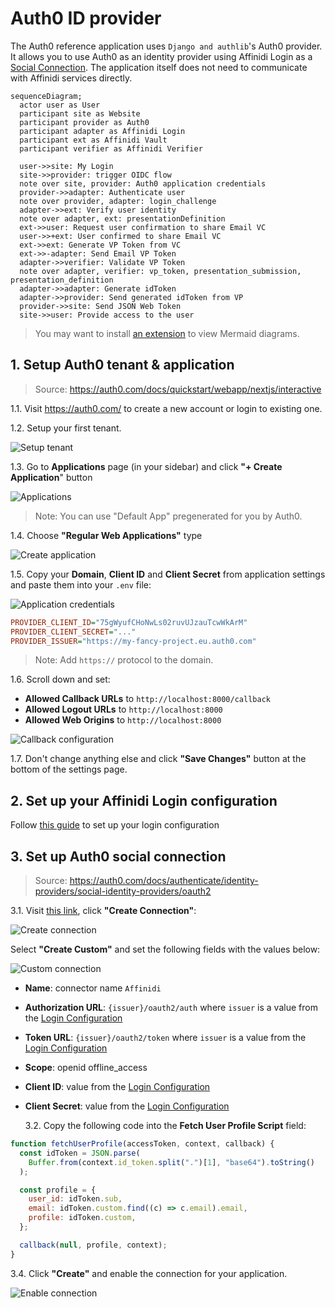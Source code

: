 # Auth0 ID provider

The Auth0 reference application uses `Django and authlib`'s Auth0 provider. It allows you to use Auth0 as an identity provider using Affinidi Login as a [Social Connection](https://marketplace.auth0.com/features/social-connections). The application itself does not need to communicate with Affinidi services directly.

```mermaid
sequenceDiagram;
  actor user as User
  participant site as Website
  participant provider as Auth0
  participant adapter as Affinidi Login
  participant ext as Affinidi Vault
  participant verifier as Affinidi Verifier

  user->>site: My Login
  site->>provider: trigger OIDC flow
  note over site, provider: Auth0 application credentials
  provider->>adapter: Authenticate user
  note over provider, adapter: login_challenge
  adapter->>ext: Verify user identity
  note over adapter, ext: presentationDefinition
  ext->>user: Request user confirmation to share Email VC
  user->>+ext: User confirmed to share Email VC
  ext->>ext: Generate VP Token from VC
  ext->>-adapter: Send Email VP Token
  adapter->>verifier: Validate VP Token
  note over adapter, verifier: vp_token, presentation_submission, presentation_definition
  adapter->>adapter: Generate idToken
  adapter->>provider: Send generated idToken from VP
  provider->>site: Send JSON Web Token
  site->>user: Provide access to the user
```

> You may want to install [an extension](https://marketplace.visualstudio.com/items?itemName=bierner.markdown-mermaid) to view Mermaid diagrams.

## 1. Setup Auth0 tenant & application

> Source: https://auth0.com/docs/quickstart/webapp/nextjs/interactive

1.1. Visit https://auth0.com/ to create a new account or login to existing one.

1.2. Setup your first tenant.

![Setup tenant](./images/auth0_setup_tenant.png)

1.3. Go to **Applications** page (in your sidebar) and click **"+ Create Application**" button

![Applications](./images/auth0_applications.png)

> Note: You can use "Default App" pregenerated for you by Auth0.

1.4. Choose **"Regular Web Applications"** type

![Create application](./images/auth0_create_application.png)

1.5. Copy your **Domain**, **Client ID** and **Client Secret** from application settings and paste them into your `.env` file:

![Application credentials](./images/auth0_application_credentials.png)

```ini
PROVIDER_CLIENT_ID="75gWyufCHoNwLs02ruvUJzauTcwWkArM"
PROVIDER_CLIENT_SECRET="..."
PROVIDER_ISSUER="https://my-fancy-project.eu.auth0.com"
```

> Note: Add `https://` protocol to the domain.

1.6. Scroll down and set:

- **Allowed Callback URLs** to `http://localhost:8000/callback`
- **Allowed Logout URLs** to `http://localhost:8000`
- **Allowed Web Origins** to `http://localhost:8000`

![Callback configuration](./images/auth0_callback_configuration.png)

1.7. Don't change anything else and click **"Save Changes"** button at the bottom of the settings page.

## 2. Set up your Affinidi Login configuration

Follow [this guide](./setup-login-config.md) to set up your login configuration

## 3. Set up Auth0 social connection

> Source: https://auth0.com/docs/authenticate/identity-providers/social-identity-providers/oauth2

3.1. Visit [this link](https://manage.auth0.com/#/connections/social), click **"Create Connection"**:

![Create connection](./images/auth0_create_connection.png)

Select **"Create Custom"** and set the following fields with the values below:

![Custom connection](./images/auth0_custom_connection.png)

- **Name**: connector name `Affinidi`
- **Authorization URL**: `{issuer}/oauth2/auth` where `issuer` is a value from the [Login Configuration](./setup-login-config.md)
- **Token URL**: `{issuer}/oauth2/token` where `issuer` is a value from the [Login Configuration](./setup-login-config.md)
- **Scope**: openid offline_access
- **Client ID**: value from the [Login Configuration](./setup-login-config.md)
- **Client Secret**: value from the [Login Configuration](./setup-login-config.md)

  3.2. Copy the following code into the **Fetch User Profile Script** field:

```js
function fetchUserProfile(accessToken, context, callback) {
  const idToken = JSON.parse(
    Buffer.from(context.id_token.split(".")[1], "base64").toString()
  );

  const profile = {
    user_id: idToken.sub,
    email: idToken.custom.find((c) => c.email).email,
    profile: idToken.custom,
  };

  callback(null, profile, context);
}
```

3.4. Click **"Create"** and enable the connection for your application.

![Enable connection](./images/auth0_enable_connection.png)
